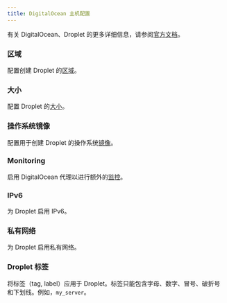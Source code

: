 ```yaml
---
title: DigitalOcean 主机配置
---
```


有关 DigitalOcean、Droplet 的更多详细信息，请参阅[官方文档](https://docs.digitalocean.com/products/compute/)。

### 区域

配置创建 Droplet 的[区域](https://docs.digitalocean.com/products/app-platform/concepts/region/)。

### 大小

配置 Droplet 的[大小](https://docs.digitalocean.com/products/droplets/resources/choose-plan/)。

### 操作系统镜像

配置用于创建 Droplet 的操作系统[镜像](https://docs.digitalocean.com/products/images/)。

### Monitoring

启用 DigitalOcean 代理以进行额外的[监控](https://docs.digitalocean.com/products/monitoring/)。

### IPv6

为 Droplet 启用 IPv6。

### 私有网络

为 Droplet 启用私有网络。

### Droplet 标签

将标签（tag, label）应用于 Droplet。标签只能包含字母、数字、冒号、破折号和下划线。例如，`my_server`。
